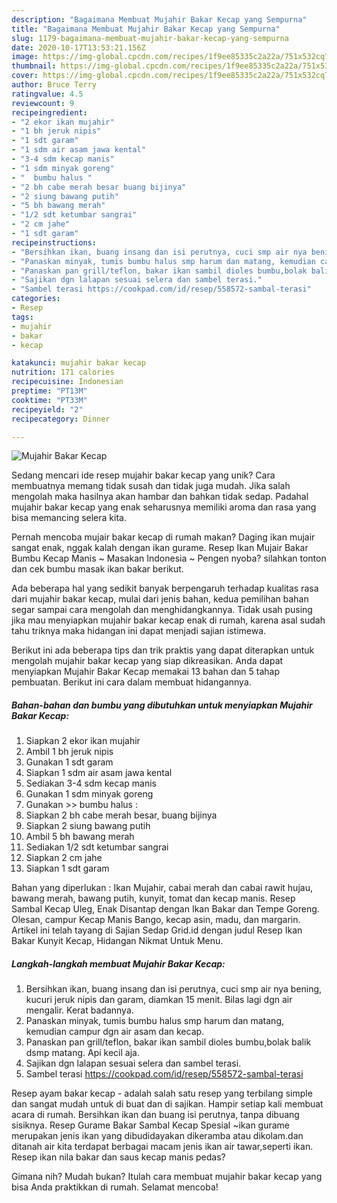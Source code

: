 ```yaml
---
description: "Bagaimana Membuat Mujahir Bakar Kecap yang Sempurna"
title: "Bagaimana Membuat Mujahir Bakar Kecap yang Sempurna"
slug: 1179-bagaimana-membuat-mujahir-bakar-kecap-yang-sempurna
date: 2020-10-17T13:53:21.156Z
image: https://img-global.cpcdn.com/recipes/1f9ee85335c2a22a/751x532cq70/mujahir-bakar-kecap-foto-resep-utama.jpg
thumbnail: https://img-global.cpcdn.com/recipes/1f9ee85335c2a22a/751x532cq70/mujahir-bakar-kecap-foto-resep-utama.jpg
cover: https://img-global.cpcdn.com/recipes/1f9ee85335c2a22a/751x532cq70/mujahir-bakar-kecap-foto-resep-utama.jpg
author: Bruce Terry
ratingvalue: 4.5
reviewcount: 9
recipeingredient:
- "2 ekor ikan mujahir"
- "1 bh jeruk nipis"
- "1 sdt garam"
- "1 sdm air asam jawa kental"
- "3-4 sdm kecap manis"
- "1 sdm minyak goreng"
- "  bumbu halus "
- "2 bh cabe merah besar buang bijinya"
- "2 siung bawang putih"
- "5 bh bawang merah"
- "1/2 sdt ketumbar sangrai"
- "2 cm jahe"
- "1 sdt garam"
recipeinstructions:
- "Bersihkan ikan, buang insang dan isi perutnya, cuci smp air nya bening, kucuri jeruk nipis dan garam, diamkan 15 menit. Bilas lagi dgn air mengalir. Kerat badannya."
- "Panaskan minyak, tumis bumbu halus smp harum dan matang, kemudian campur dgn air asam dan kecap."
- "Panaskan pan grill/teflon, bakar ikan sambil dioles bumbu,bolak balik dsmp matang. Api kecil aja."
- "Sajikan dgn lalapan sesuai selera dan sambel terasi."
- "Sambel terasi https://cookpad.com/id/resep/558572-sambal-terasi"
categories:
- Resep
tags:
- mujahir
- bakar
- kecap

katakunci: mujahir bakar kecap 
nutrition: 171 calories
recipecuisine: Indonesian
preptime: "PT13M"
cooktime: "PT33M"
recipeyield: "2"
recipecategory: Dinner

---
```



![Mujahir Bakar Kecap](https://img-global.cpcdn.com/recipes/1f9ee85335c2a22a/751x532cq70/mujahir-bakar-kecap-foto-resep-utama.jpg)

Sedang mencari ide resep mujahir bakar kecap yang unik? Cara membuatnya memang tidak susah dan tidak juga mudah. Jika salah mengolah maka hasilnya akan hambar dan bahkan tidak sedap. Padahal mujahir bakar kecap yang enak seharusnya memiliki aroma dan rasa yang bisa memancing selera kita.

Pernah mencoba mujair bakar kecap di rumah makan? Daging ikan mujair sangat enak, nggak kalah dengan ikan gurame. Resep Ikan Mujair Bakar Bumbu Kecap Manis ~ Masakan Indonesia ~ Pengen nyoba? silahkan tonton dan cek bumbu masak ikan bakar berikut.

Ada beberapa hal yang sedikit banyak berpengaruh terhadap kualitas rasa dari mujahir bakar kecap, mulai dari jenis bahan, kedua pemilihan bahan segar sampai cara mengolah dan menghidangkannya. Tidak usah pusing jika mau menyiapkan mujahir bakar kecap enak di rumah, karena asal sudah tahu triknya maka hidangan ini dapat menjadi sajian istimewa.


Berikut ini ada beberapa tips dan trik praktis yang dapat diterapkan untuk mengolah mujahir bakar kecap yang siap dikreasikan. Anda dapat menyiapkan Mujahir Bakar Kecap memakai 13 bahan dan 5 tahap pembuatan. Berikut ini cara dalam membuat hidangannya.

<!--inarticleads1-->

##### Bahan-bahan dan bumbu yang dibutuhkan untuk menyiapkan Mujahir Bakar Kecap:

1. Siapkan 2 ekor ikan mujahir
1. Ambil 1 bh jeruk nipis
1. Gunakan 1 sdt garam
1. Siapkan 1 sdm air asam jawa kental
1. Sediakan 3-4 sdm kecap manis
1. Gunakan 1 sdm minyak goreng
1. Gunakan  &gt;&gt; bumbu halus :
1. Siapkan 2 bh cabe merah besar, buang bijinya
1. Siapkan 2 siung bawang putih
1. Ambil 5 bh bawang merah
1. Sediakan 1/2 sdt ketumbar sangrai
1. Siapkan 2 cm jahe
1. Siapkan 1 sdt garam


Bahan yang diperlukan : Ikan Mujahir, cabai merah dan cabai rawit hujau, bawang merah, bawang putih, kunyit, tomat dan kecap manis. Resep Sambal Kecap Uleg, Enak Disantap dengan Ikan Bakar dan Tempe Goreng. Olesan, campur Kecap Manis Bango, kecap asin, madu, dan margarin. Artikel ini telah tayang di Sajian Sedap Grid.id dengan judul Resep Ikan Bakar Kunyit Kecap, Hidangan Nikmat Untuk Menu. 

<!--inarticleads2-->

##### Langkah-langkah membuat Mujahir Bakar Kecap:

1. Bersihkan ikan, buang insang dan isi perutnya, cuci smp air nya bening, kucuri jeruk nipis dan garam, diamkan 15 menit. Bilas lagi dgn air mengalir. Kerat badannya.
1. Panaskan minyak, tumis bumbu halus smp harum dan matang, kemudian campur dgn air asam dan kecap.
1. Panaskan pan grill/teflon, bakar ikan sambil dioles bumbu,bolak balik dsmp matang. Api kecil aja.
1. Sajikan dgn lalapan sesuai selera dan sambel terasi.
1. Sambel terasi https://cookpad.com/id/resep/558572-sambal-terasi


Resep ayam bakar kecap - adalah salah satu resep yang terbilang simple dan sangat mudah untuk di buat dan di sajikan. Hampir setiap kali membuat acara di rumah. Bersihkan ikan dan buang isi perutnya, tanpa dibuang sisiknya. Resep Gurame Bakar Sambal Kecap Spesial ~ikan gurame merupakan jenis ikan yang dibudidayakan dikeramba atau dikolam.dan ditanah air kita terdapat berbagai macam jenis ikan air tawar,seperti ikan. Resep ikan nila bakar dan saus kecap manis pedas? 

Gimana nih? Mudah bukan? Itulah cara membuat mujahir bakar kecap yang bisa Anda praktikkan di rumah. Selamat mencoba!
